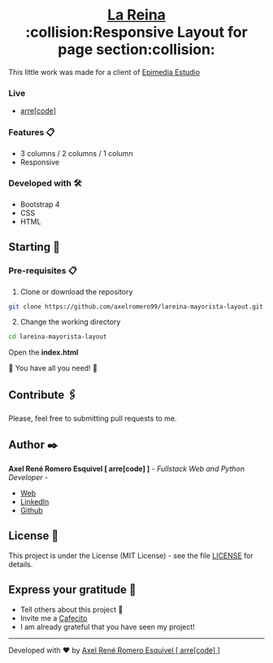 <h1 align="center" style="border-bottom: none">
    <b>
        <a href="https://www.lareinacorrientes.com.ar/mayorista/">La Reina</a><br>
    </b>
 :collision:Responsive Layout for page section:collision:<br>

</h1>

This little work was made for a client of [Epimedia Estudio](https://www.epimediaestudio.com/en/)

### Live  
* [arre[code]](https://www.arrecode.com/#/)


### Features 📋
* 3 columns / 2 columns / 1 column
* Responsive

### Developed with 🛠️
* Bootstrap 4
* CSS
* HTML

## Starting 🚀

### Pre-requisites 📋
1. Clone or download the repository 

```bash
git clone https://github.com/axelromero99/lareina-mayorista-layout.git
```

2. Change the working directory

```bash
cd lareina-mayorista-layout
```

Open the **index.html**

🌟 You have all you need! 🌟

## Contribute 🖇️

Please, feel free to submitting pull requests to me.

## Author ✒️

**Axel René Romero Esquivel [ arre[code] ]** - *Fullstack Web and Python Developer* - 

* [Web](https://www.arrecode.com) 
* [LinkedIn](https://www.linkedin.com/in/arrecode/)
* [Github](https://github.com/axelromero99)

## License 📄

This project is under the License (MIT License) - see the file [LICENSE](LICENSE.md) for details.

## Express your gratitude 🎁

* Tell others about this project 📢
* Invite me a [Cafecito](https://cafecito.app/arrecode)
* I am already grateful that you have seen my project!


---
Developed with ❤️ by [Axel René Romero Esquivel [ arre[code] ]](https:www.arrecode.com) 
